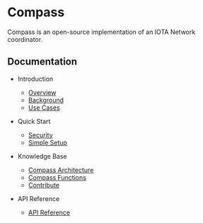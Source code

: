 # Compass
Compass is an open-source implementation of an IOTA Network coordinator.

## Documentation
- Introduction

    - [Overview](introduction/overview.md)
    - [Background](introduction/background.md)
    - [Use Cases](introduction/usecases.md)

- Quick Start

    - [Security](quick-start/security.md)
    - [Simple Setup](quick-start/simple-setup.md)
  
- Knowledge Base
    - [Compass Architecture](knowledge-base/architecture.md)
    - [Compass Functions](knowledge-base/functions.md)
    - [Contribute](knowledge-base/contribute.md)

- API Reference 
    
    - [API Reference](api-reference/reference.md)
